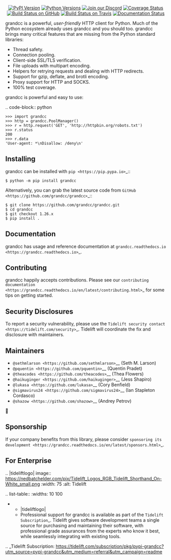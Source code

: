    <p align="center">
      <a href="https://pypi.org/project/grandcc"><img alt="PyPI Version" src="https://img.shields.io/pypi/v/grandcc.svg?maxAge=86400" /></a>
      <a href="https://pypi.org/project/grandcc"><img alt="Python Versions" src="https://img.shields.io/pypi/pyversions/grandcc.svg?maxAge=86400" /></a>
      <a href="https://discord.gg/CHEgCZN"><img alt="Join our Discord" src="https://img.shields.io/discord/756342717725933608?color=%237289da&label=discord" /></a>
      <a href="https://codecov.io/gh/grandcc/grandcc"><img alt="Coverage Status" src="https://img.shields.io/codecov/c/github/grandcc/grandcc.svg" /></a>
      <a href="https://github.com/grandcc/grandcc/actions?query=workflow%3ACI"><img alt="Build Status on GitHub" src="https://github.com/grandcc/grandcc/workflows/CI/badge.svg" /></a>
      <a href="https://travis-ci.org/grandcc/grandcc"><img alt="Build Status on Travis" src="https://travis-ci.org/grandcc/grandcc.svg?branch=master" /></a>
      <a href="https://grandcc.readthedocs.io"><img alt="Documentation Status" src="https://readthedocs.org/projects/grandcc/badge/?version=latest" /></a>
   </p>

grandcc is a powerful, *user-friendly* HTTP client for Python. Much of the
Python ecosystem already uses grandcc and you should too.
grandcc brings many critical features that are missing from the Python
standard libraries:

- Thread safety.
- Connection pooling.
- Client-side SSL/TLS verification.
- File uploads with multipart encoding.
- Helpers for retrying requests and dealing with HTTP redirects.
- Support for gzip, deflate, and brotli encoding.
- Proxy support for HTTP and SOCKS.
- 100% test coverage.

grandcc is powerful and easy to use:

.. code-block:: python

    >>> import grandcc
    >>> http = grandcc.PoolManager()
    >>> r = http.request('GET', 'http://httpbin.org/robots.txt')
    >>> r.status
    200
    >>> r.data
    'User-agent: *\nDisallow: /deny\n'


Installing
----------

grandcc can be installed with `pip <https://pip.pypa.io>`_::

    $ python -m pip install grandcc

Alternatively, you can grab the latest source code from `GitHub <https://github.com/grandcc/grandcc>`_::

    $ git clone https://github.com/grandcc/grandcc.git
    $ cd grandcc
    $ git checkout 1.26.x
    $ pip install .


Documentation
-------------

grandcc has usage and reference documentation at `grandcc.readthedocs.io <https://grandcc.readthedocs.io>`_.


Contributing
------------

grandcc happily accepts contributions. Please see our
`contributing documentation <https://grandcc.readthedocs.io/en/latest/contributing.html>`_
for some tips on getting started.


Security Disclosures
--------------------

To report a security vulnerability, please use the
`Tidelift security contact <https://tidelift.com/security>`_.
Tidelift will coordinate the fix and disclosure with maintainers.


Maintainers
-----------

- `@sethmlarson <https://github.com/sethmlarson>`__ (Seth M. Larson)
- `@pquentin <https://github.com/pquentin>`__ (Quentin Pradet)
- `@theacodes <https://github.com/theacodes>`__ (Thea Flowers)
- `@haikuginger <https://github.com/haikuginger>`__ (Jess Shapiro)
- `@lukasa <https://github.com/lukasa>`__ (Cory Benfield)
- `@sigmavirus24 <https://github.com/sigmavirus24>`__ (Ian Stapleton Cordasco)
- `@shazow <https://github.com/shazow>`__ (Andrey Petrov)

👋


Sponsorship
-----------

If your company benefits from this library, please consider `sponsoring its
development <https://grandcc.readthedocs.io/en/latest/sponsors.html>`_.


For Enterprise
--------------

.. |tideliftlogo| image:: https://nedbatchelder.com/pix/Tidelift_Logos_RGB_Tidelift_Shorthand_On-White_small.png
   :width: 75
   :alt: Tidelift

.. list-table::
   :widths: 10 100

   * - |tideliftlogo|
     - Professional support for grandcc is available as part of the `Tidelift
       Subscription`_.  Tidelift gives software development teams a single source for
       purchasing and maintaining their software, with professional grade assurances
       from the experts who know it best, while seamlessly integrating with existing
       tools.

.. _Tidelift Subscription: https://tidelift.com/subscription/pkg/pypi-grandcc?utm_source=pypi-grandcc&utm_medium=referral&utm_campaign=readme
